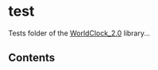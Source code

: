 # test

Tests folder of the [WorldClock_2.0](https://github.com/Vicken-Ghoubiguian/WorldClock_2.0) library...

## Contents